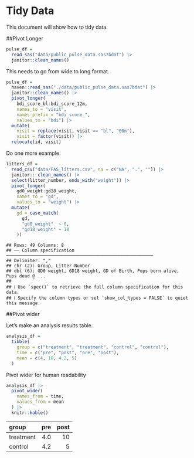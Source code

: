 Tidy Data
================

This document will show how to tidy data.

\##Pivot Longer

``` r
pulse_df = 
  read_sas("data/public_pulse_data.sas7bdat") |> 
  janitor::clean_names()
```

This needs to go from wide to long format.

``` r
pulse_df = 
  haven::read_sas("./data/public_pulse_data.sas7bdat") |>
  janitor::clean_names() |>
  pivot_longer(
    bdi_score_bl:bdi_score_12m,
    names_to = "visit", 
    names_prefix = "bdi_score_",
    values_to = "bdi") |>
  mutate(
    visit = replace(visit, visit == "bl", "00m"),
    visit = factor(visit)) |> 
  relocate(id, visit)
```

Do one more example.

``` r
litters_df =
  read_csv("data/FAS_litters.csv", na = c("NA", ".", "")) |> 
  janitor:: clean_names() |> 
  select(litter_number, ends_with("weight")) |>
  pivot_longer(
    gd0_weight:gd18_weight,
    names_to = "gd",
    values_to = "weight") |> 
  mutate(
    gd = case_match(
      gd, 
      "gd0_weight"  ~ 0,
      "gd18_weight" ~ 18
    ))
```

    ## Rows: 49 Columns: 8
    ## ── Column specification ────────────────────────────────────────────────────────
    ## Delimiter: ","
    ## chr (2): Group, Litter Number
    ## dbl (6): GD0 weight, GD18 weight, GD of Birth, Pups born alive, Pups dead @ ...
    ## 
    ## ℹ Use `spec()` to retrieve the full column specification for this data.
    ## ℹ Specify the column types or set `show_col_types = FALSE` to quiet this message.

\##Pivot wider

Let’s make an analysis results table.

``` r
analysis_df = 
  tibble(
    group = c("treatment", "treatment", "control", "control"),
    time = c("pre", "post", "pre", "post"),
    mean = c(4, 10, 4.2, 5)
  )
```

Pivot wider for human readability

``` r
analysis_df |>  
  pivot_wider(
    names_from = time,
    values_from = mean
  ) |> 
  knitr::kable()
```

| group     | pre | post |
|:----------|----:|-----:|
| treatment | 4.0 |   10 |
| control   | 4.2 |    5 |
